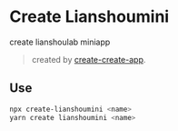 # Create Lianshoumini

create lianshoulab miniapp

> created by [create-create-app](https://github.com/uetchy/create-create-app).

## Use

```bash
npx create-lianshoumini <name>
yarn create lianshoumini <name>
```

